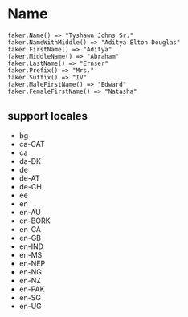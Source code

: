 # Name

```
faker.Name() => "Tyshawn Johns Sr."
faker.NameWithMiddle() => "Aditya Elton Douglas"
faker.FirstName() => "Aditya"
faker.MiddleName() => "Abraham"
faker.LastName() => "Ernser"
faker.Prefix() => "Mrs."
faker.Suffix() => "IV"
faker.MaleFirstName() => "Edward"
faker.FemaleFirstName() => "Natasha"
```

## support locales

- bg
- ca-CAT
- ca
- da-DK
- de
- de-AT
- de-CH
- ee
- en
- en-AU
- en-BORK
- en-CA
- en-GB
- en-IND
- en-MS
- en-NEP
- en-NG
- en-NZ
- en-PAK
- en-SG
- en-UG
